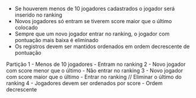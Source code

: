 - Se houverem menos de 10 jogadores cadastrados o jogador será inserido no ranking
- Novos jogadores só entram se tiverem score maior que o último colocado
- Sempre que um novo jogador entrar no ranking, o jogador com pontuação mais baixa é eliminado
- Os registros devem ser mantidos ordenados em ordem decrescente de pontuação

Partição
1 - Menos de 10 jogadores - Entram no ranking 
2 - Novo jogador com score menor que o último - Não entrar no ranking
3 - Novo jogador com score maior que o último - Entrar no ranking // Eliminar o último do ranking
4 - Jogadores devem ser ordenados por score - Ordem decrescente